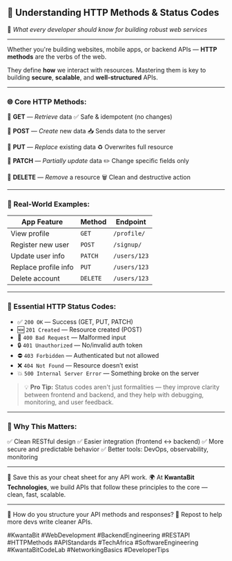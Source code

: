 ## 🚀 Understanding HTTP Methods & Status Codes

🧠 _What every developer should know for building robust web services_

---

Whether you're building websites, mobile apps, or backend APIs — **HTTP methods** are the verbs of the web.

They define **how** we interact with resources. Mastering them is key to building **secure**, **scalable**, and **well-structured** APIs.

---

### 🌐 Core HTTP Methods:

🔹 **GET** — _Retrieve_ data
✅ Safe & idempotent (no changes)

🔹 **POST** — _Create_ new data
📥 Sends data to the server

🔹 **PUT** — _Replace_ existing data
♻️ Overwrites full resource

🔹 **PATCH** — _Partially update_ data
✏️ Change specific fields only

🔹 **DELETE** — _Remove_ a resource
🗑 Clean and destructive action

---

### 📲 Real-World Examples:

| App Feature          | Method   | Endpoint     |
| -------------------- | -------- | ------------ |
| View profile         | `GET`    | `/profile/`  |
| Register new user    | `POST`   | `/signup/`   |
| Update user info     | `PATCH`  | `/users/123` |
| Replace profile info | `PUT`    | `/users/123` |
| Delete account       | `DELETE` | `/users/123` |

---

### 📡 Essential HTTP Status Codes:

- ✅ `200 OK` — Success (GET, PUT, PATCH)
- 🆕 `201 Created` — Resource created (POST)
- 🚫 `400 Bad Request` — Malformed input
- 🔒 `401 Unauthorized` — No/invalid auth token
- ⛔ `403 Forbidden` — Authenticated but not allowed
- ❌ `404 Not Found` — Resource doesn’t exist
- 💥 `500 Internal Server Error` — Something broke on the server

> 💡 **Pro Tip:** Status codes aren't just formalities — they improve clarity between frontend and backend, and they help with debugging, monitoring, and user feedback.

---

### 🧠 Why This Matters:

✅ Clean RESTful design
✅ Easier integration (frontend ↔ backend)
✅ More secure and predictable behavior
✅ Better tools: DevOps, observability, monitoring

---

📌 Save this as your cheat sheet for any API work.
🌍 At **KwantaBit Technologies**, we build APIs that follow these principles to the core — clean, fast, scalable.

---

💬 How do you structure your API methods and responses?
🔁 Repost to help more devs write cleaner APIs.

\#KwantaBit #WebDevelopment #BackendEngineering #RESTAPI #HTTPMethods #APIStandards #TechAfrica #SoftwareEngineering #KwantaBitCodeLab #NetworkingBasics #DeveloperTips
